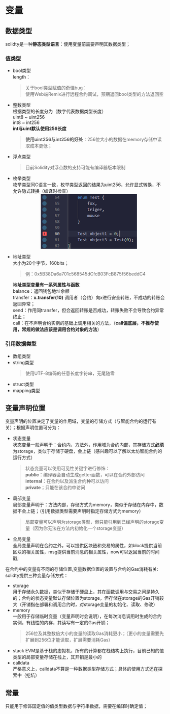 # 变量

## 数据类型
solidty是一种**静态类型语言**：使用变量前需要声明其数据类型；
### 值类型 
* bool类型  
    length：  
    >关于bool类型赋值的奇怪bug：  
    使用Web端Remix进行远程合约调试，预期返回bool类型的方法返回空
* 整数类型  
    根据类型的长度分为（数字代表数据类型长度）  
    uint8 ~ uint256  
    int8 ~ int256   
    **int与uint默认使用256长度**  
    >**使用uint256与int256的好处**：256位大小的数据在memory存储中读取成本更低；
* 浮点类型
    >目前Solidity对浮点数的支持可能有编译器版本限制
* 枚举类型  
    枚举类型同C语言一致，枚举类型返回的结果为uint256，允许显式转换，不允许隐式转换（编译时检查）
    <img style="display: block; margin: 0 auto;" src="../Images/EnumError.png"/>

* 地址类型  
    大小为20个字节，160bits；
    >例：0x5B38Da6a701c568545dCfcB03FcB875f56beddC4

    **地址类型变量有一系列属性与函数**  
    balance：返回钱包地址余额  
    transfer：**x.transfer(10)** 调用者（合约）向x进行安全转账，不成功的转账会返回异常；  
    send：作用同transfer，但会返回转账是否成功，转账失败不会导致合约异常终止；  
    call：在不声明合约实例的基础上调用相关的方法，（**call偏底层，不推荐使用，常规的做法应该是调用合约对象的方法**）  
    
### 引用数据类型
* 数组类型
* string类型
    >使用UTF-8编码的任意长度字符串，无尾随零
* struct类型
* mapping类型

## 变量声明位置  
变量声明的位置决定了变量的作用域，变量的存储方式（与智能合约的运行有关）；根据声明位置可分为：
* 状态变量  
  状态变量一般声明于：合约内，方法外，作用域为合约内部，其存储方式**必须**为storage，类似于存储于硬盘，会上链（感兴趣可以了解以太坊智能合约的运行方式）  
  >状态变量可以使用可见性关键字进行修饰：  
  **public**：编译器会自动生成getter函数，可以在合约外部访问  
  **internal**：在合约以及派生合约种可以访问  
  **private**；只能在该合约中访问
* 局部变量  
  局部变量声明于：方法内部，存储方式为memory，类似于存储在内存中，数据不会上链；（引用数据类型需要声明时指定存储方式为memory）
  >局部变量可以声明为storage类型，但只能引用到已经声明的storage变量（因为你无法在方法内初始化一个storage变量）
* 全局变量  
  全局变量声明在合约之外，可以提供区块链和交易的属性，如block提供当前区块的相关属性，msg提供当前消息的相关属性，now可以返回当前的时间戳;  


在合约中的变量有不同的存储位置,变量数据位置的设置与合约的Gas消耗有关:  
solidty提供三种变量存储方式：
* storage  
    用于存储永久数据，类似于存储于硬盘上，其在函数调用与交易之间是持久的；合约的状态变量默认存储位置为storage，但存储在storage的Gas开销较大（开销指在部署和调用合约时，对storage变量的初始化、读取、修改）
* memory  
    一般用于存储临时变量（变量声明时会说明），在每次消息调用时生成的合约实例，有线性的内存，其读写有一定的Gas开销；  
    >256位及其整数倍大小的变量的读取Gas消耗更小；（更小的变量需要先扩展到256位才能读取，扩展需要消耗Gas）
* stack
    EVM是基于栈的虚拟机，所有的计算都在栈结构上执行，目前已知的值类型的局部变量存储在栈上，其开销是最小的
* calldata  
    严格意义上，calldata不算是一种数据类型存储方式；具体的使用方式还在探索中（挖坑）

## 常量  
只能用于修饰国定值的值类型数据与字符串数据，需要在编译时确定值；